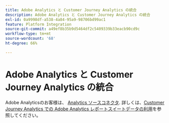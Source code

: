 ```yaml
---
title: Adobe Analytics と Customer Journey Analytics の統合
description: Adobe Analytics と Customer Journey Analytics の統合
exl-id: 0a9998df-a538-4a84-95a9-98706bd99ac1
feature: Platform Integration
source-git-commit: a49ef8b35b9d5464df2c5409339b33eacb90cd9c
workflow-type: tm+mt
source-wordcount: '68'
ht-degree: 66%

---
```


# Adobe Analytics と Customer Journey Analytics の統合

Adobe Analyticsのお客様は、 [Analytics ソースコネクタ](https://experienceleague.adobe.com/docs/experience-platform/sources/connectors/adobe-applications/analytics.html?lang=ja). 詳しくは、[Customer Journey Analytics での Adobe Analytics レポートスイートデータの利用](/help/getting-started/aa-vs-cja/aa-data-in-cja.md)を参照してください。
